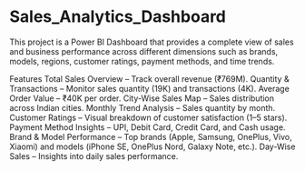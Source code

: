 # Sales_Analytics_Dashboard
This project is a Power BI Dashboard that provides a complete view of sales and business performance across different dimensions such as brands, models, regions, customer ratings, payment methods, and time trends.

Features
Total Sales Overview – Track overall revenue (₹769M).
Quantity & Transactions – Monitor sales quantity (19K) and transactions (4K).
Average Order Value – ₹40K per order.
City-Wise Sales Map – Sales distribution across Indian cities.
Monthly Trend Analysis – Sales quantity by month.
Customer Ratings – Visual breakdown of customer satisfaction (1–5 stars).
Payment Method Insights – UPI, Debit Card, Credit Card, and Cash usage.
Brand & Model Performance – Top brands (Apple, Samsung, OnePlus, Vivo, Xiaomi) and models (iPhone SE, OnePlus Nord, Galaxy Note, etc.).
Day-Wise Sales – Insights into daily sales performance.

